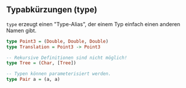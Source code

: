 ## Typabkürzungen (type)

`type` erzeugt einen "Type-Alias", der einem Typ
einfach einen anderen Namen gibt.

```haskell
type Point3 = (Double, Double, Double)
type Translation = Point3 -> Point3

-- Rekursive Definitionen sind nicht möglich!
type Tree = (Char, [Tree])

-- Typen können parameterisiert werden.
type Pair a = (a, a)
```
